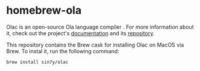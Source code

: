 # homebrew-ola

Olac is an open-source Ola language compiler . For more information about it, check out the project's [documentation](https://olang.readthedocs.io) and its [repository](https://github.com/Sin7Y/ola-lang).

This repository contains the Brew cask for installing Olac on MacOS via Brew. To instal it, run the following command:

```
brew install sin7y/olac
```